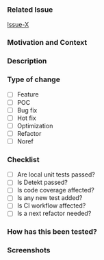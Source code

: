 <!-- Enter the issue number(ex: Issue-1) or task number(ex: R-8, F-1) -->
> 

### Related Issue
<!--- If it fixes an open issue, please link to the issue here. -->
[Issue-X](https://github.com/janbarari/gradle-analytics-plugin/issues/X)

### Motivation and Context
<!--- Why is this change required? What problem does it solve? -->

### Description
<!-- Summarize the change and help the reviewer on important points -->

### Type of change
<!-- Choose the PR type, you can choose multiple types -->
- [ ] Feature
- [ ] POC
- [ ] Bug fix
- [ ] Hot fix
- [ ] Optimization
- [ ] Refactor
- [ ] Noref

### Checklist
- [ ] Are local unit tests passed?
- [ ] Is Detekt passed?
- [ ] Is code coverage affected?
- [ ] Is any new test added?
- [ ] Is CI workflow affected?
- [ ] Is a next refactor needed?

### How has this been tested?
<!--- Please describe in detail how you tested your changes. -->
<!--- Include details of your testing environment, and the tests you ran to -->
<!--- see how your change affects other areas of the code, etc. -->

### Screenshots
<!-- Please put the screenshots here if it's exists -->
<!-- Use this template to scale down big images. -->
<!-- You'll get the link after image upload with Drag & Drop -->
<!-- <img src="https://img.png" width=45% height=45%> -->